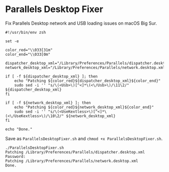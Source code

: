 # Parallels Desktop Fixer

Fix Parallels Desktop network and USB loading issues on macOS Big Sur. 

```
#!/usr/bin/env zsh

set -e

color_red="\\033[31m"
color_end="\\033[0m"

dispatcher_desktop_xml="/Library/Preferences/Parallels/dispatcher.desktop.xml"
network_desktop_xml="/Library/Preferences/Parallels/network.desktop.xml"

if [ -f ${dispatcher_desktop_xml} ]; then
    echo "Patching ${color_red}${dispatcher_desktop_xml}${color_end}"
    sudo sed -i '' "s/\(<Usb>\)[^<]*\(<\/Usb>\)/\11\2/" ${dispatcher_desktop_xml}
fi

if [ -f ${network_desktop_xml} ]; then
    echo "Patching ${color_red}${network_desktop_xml}${color_end}"
    sudo sed -i '' "s/\(<UseKextless>\)[^<]*\(<\/UseKextless>\)/\10\2/" ${network_desktop_xml}
fi

echo "Done."
```

Save as `ParallelsDesktopFixer.sh` and `chmod +x ParallelsDesktopFixer.sh`.

```
./ParallelsDesktopFixer.sh
Patching /Library/Preferences/Parallels/dispatcher.desktop.xml
Password:
Patching /Library/Preferences/Parallels/network.desktop.xml
Done.
```
